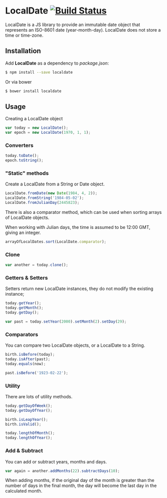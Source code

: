 # LocalDate [![Build Status](https://travis-ci.org/milestones-life/localdate.svg?branch=master)](https://travis-ci.org/milestones-life/localdate)
LocalDate is a JS library to provide an immutable date object that represents an ISO-8601 date (year-month-day). LocalDate does not store a time or time-zone.

## Installation

Add **LocalDate** as a dependency to *package.json*:

```bash
$ npm install --save localdate
```

Or via bower

```bash
$ bower install localdate
```

## Usage

Creating a LocalDate object

```javascript
var today = new LocalDate();
var epoch = new LocalDate(1970, 1, 1);
```

### Converters

```javascript
today.toDate();
epoch.toString();
```

### "Static" methods

Create a LocalDate from a String or Date object.

```javascript
LocalDate.fromDate(new Date(1984, 4, 2));
LocalDate.fromString('1984-05-02');
LocalDate.fromJulianDay(2445823);
```

There is also a comparator method, which can be used when sorting arrays of LocalDate objects.

When working with Julian days, the time is assumed to be 12:00 GMT, giving an integer.

```javascript
arrayOfLocalDates.sort(LocalDate.comparator);
```

### Clone

```javascript
var another = today.clone();
```

### Getters & Setters

Setters return new LocalDate instances, they do not modify the existing instance;

```javascript
today.getYear();
today.getMonth();
today.getDay();

var past = today.setYear(2000).setMonth(2).setDay(29);
```

### Comparators

You can compare two LocalDate objects, or a LocalDate to a String.

```javascript
birth.isBefore(today);
today.isAfter(past);
today.equals(now);

past.isBefore('1923-02-22');
```

### Utility

There are lots of utility methods.

```javascript
today.getDayOfWeek();
today.getDayOfYear();

birth.isLeapYear();
birth.isValid();

today.lengthOfMonth();
today.lengthOfYear();
```

### Add & Subtract

You can add or subtract years, months and days.

```javascript
var again = another.addMonths(22).subtractDays(10);
```

When adding months, if the original day of the month is greater than the number of days in the final month, the day will become the last day in the calculated month.